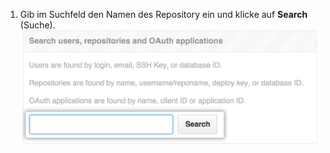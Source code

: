 1. Gib im Suchfeld den Namen des Repository ein und klicke auf **Search** (Suche). ![Suchfeld für die Einstellungen des Websiteadministrators](/assets/images/enterprise/site-admin-settings/search-for-things.png)
